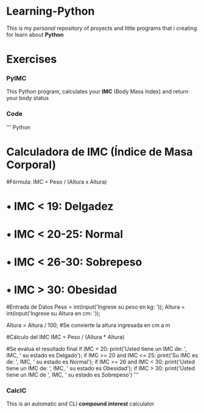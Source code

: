 # Learning-Python
This is my *personal* repository of proyects and little programs that i creating for learn about **Python**

# Exercises
  ### PyIMC
  This Python program, calculates your **IMC** (Body Mass Index) and return your body status
  ### Code
  ''' Python
   # Calculadora de IMC (Índice de Masa Corporal)

#Fórmula: IMC = Peso / (Altura x Altura)
#   • IMC < 19: Delgadez
#   • IMC < 20-25: Normal
#   • IMC < 26-30: Sobrepeso
#   • IMC > 30: Obesidad

#Entrada de Datos
Peso = int(input('Ingrese su peso en kg: '));
Altura = int(input('Ingrese su Altura en cm: '));

Altura = Altura / 100; #Se convierte la altura ingresada en cm a m

#Cálculo del IMC
IMC = Peso / (Altura * Altura)

#Se evalua el resultado final
if IMC < 20:
    print('Usted tiene un IMC de: ', IMC, ' su estado es Delgado');
if IMC >= 20 and IMC <= 25:
    print('Su IMC es de: ', IMC, ' su estado es Normal');
if IMC >= 26 and IMC < 30:
    print('Usted tiene un IMC de: ', IMC, ' su estado es Obesidad');
if IMC > 30:
    print('Usted tiene un IMC de ', IMC, ' su estado es Sobrepeso')
  '''
  
  ### CalcIC 
  This is an automatic and CLI **compound interest** calculator
